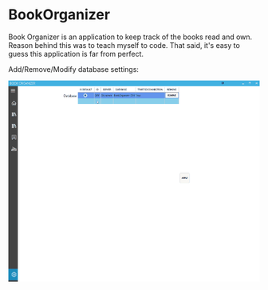 # BookOrganizer
Book Organizer is an application to keep track of the books read and own. Reason behind this was to teach myself to code. That said, it's easy to guess this application is far from perfect.



Add/Remove/Modify database settings:

![](DbSettings.gif)
